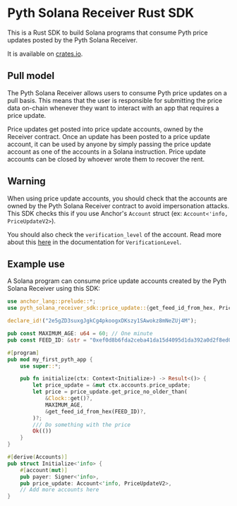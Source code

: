 # Pyth Solana Receiver Rust SDK

This is a Rust SDK to build Solana programs that consume Pyth price updates posted by the Pyth Solana Receiver.

It is available on [crates.io](https://crates.io/crates/pyth-solana-receiver-sdk).

## Pull model

The Pyth Solana Receiver allows users to consume Pyth price updates on a pull basis. This means that the user is responsible for submitting the price data on-chain whenever they want to interact with an app that requires a price update.

Price updates get posted into price update accounts, owned by the Receiver contract. Once an update has been posted to a price update account, it can be used by anyone by simply passing the price update account as one of the accounts in a Solana instruction.
Price update accounts can be closed by whoever wrote them to recover the rent.

## Warning

When using price update accounts, you should check that the accounts are owned by the Pyth Solana Receiver contract to avoid impersonation attacks. This SDK checks this if you use Anchor's `Account` struct (ex: `Account<'info, PriceUpdateV2>`).

You should also check the `verification_level` of the account. Read more about this [here](/target_chains/solana/pyth_solana_receiver_sdk/src/price_update.rs) in the documentation for `VerificationLevel`.

## Example use

A Solana program can consume price update accounts created by the Pyth Solana Receiver using this SDK:

```rust
use anchor_lang::prelude::*;
use pyth_solana_receiver_sdk::price_update::{get_feed_id_from_hex, PriceUpdateV2};

declare_id!("2e5gZD3suxgJgkCg4pkoogxDKszy1SAwokz8mNeZUj4M");

pub const MAXIMUM_AGE: u64 = 60; // One minute
pub const FEED_ID: &str = "0xef0d8b6fda2ceba41da15d4095d1da392a0d2f8ed0c6c7bc0f4cfac8c280b56d"; // SOL/USD price feed id from https://pyth.network/developers/price-feed-ids

#[program]
pub mod my_first_pyth_app {
    use super::*;

    pub fn initialize(ctx: Context<Initialize>) -> Result<()> {
        let price_update = &mut ctx.accounts.price_update;
        let price = price_update.get_price_no_older_than(
            &Clock::get()?,
            MAXIMUM_AGE,
            &get_feed_id_from_hex(FEED_ID)?,
        )?;
        /// Do something with the price
        Ok(())
    }
}

#[derive(Accounts)]
pub struct Initialize<'info> {
    #[account(mut)]
    pub payer: Signer<'info>,
    pub price_update: Account<'info, PriceUpdateV2>,
    // Add more accounts here
}


```
